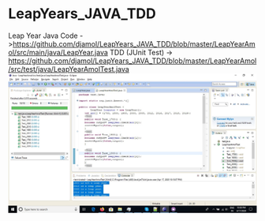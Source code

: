 # LeapYears_JAVA_TDD
Leap Year
Java Code ->https://github.com/djamol/LeapYears_JAVA_TDD/blob/master/LeapYearAmol/src/main/java/LeapYear.java
TDD (JUnit Test) -> https://github.com/djamol/LeapYears_JAVA_TDD/blob/master/LeapYearAmol/src/test/java/LeapYearAmolTest.java
![image](screenshot.jpg)
